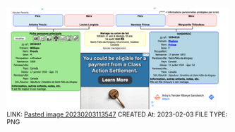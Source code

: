 ![Pasted image 20230203113547](Pasted%20image%2020230203113547.png)
LINK: [Pasted image 20230203113547](Pasted%20image%2020230203113547.png)
CREATED At: 2023-02-03
FILE TYPE: PNG
